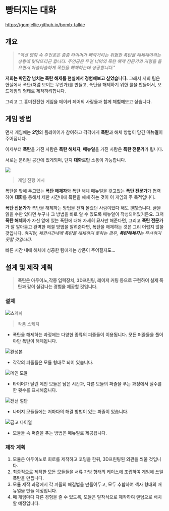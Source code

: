 
# 빵터지는 대화

https://gomjellie.github.io/bomb-talkie

## 개요

>  *"액션 영화 속 주인공은 종종 타이머가 째깍거리는 위험한 폭탄을 해제해야하는 상황에 맞닥뜨리곤 합니다. 주인공은 무전 너머의 폭탄 해제 전문가의 지령을 들으면서 아슬아슬하게 폭탄을 해제하는데 성공합니다."*

**저희는 박진감 넘치는 폭탄 해제를 현실에서 경험해보고 싶었습니다.** 그래서 저희 팀은 현실에서 폭탄(처럼 보이는 무언가)를 만들고, 폭탄을 해제하기 위한 룰을 만들어서, 보드게임의 형태로 제작하려합니다.

그리고 그 흥미진진한 게임을 메이커 페어의 사람들과 함께 체험해보고 싶습니다. 


## 게임 방법

먼저 게임에는 **2명**의 플레이어가 참여하고 각각에게 **폭탄**과 해체 방법이 담긴 **매뉴얼**이 주어집니다.

이제부터 **폭탄**을 가진 사람은 **폭탄 해체자**, **매뉴얼**을 가진 사람은 **폭탄 전문가**가 됩니다.

서로는 분리된 공간에 있게되며, 단지 **대화로만** 소통이 가능합니다.

![](docs/img/bomb-manual.png)

> 게임 진행 예시

폭탄을 앞에 두고있는 **폭탄 해체자**와 폭탄 해체 매뉴얼을 갖고있는 **폭탄 전문가**가 협력하여 **대화**를 통해서 제한 시간내에 폭탄을 해체 하는 것이 이 게임의 주 목적입니다.

**폭탄 전문가**가 폭탄을 해제하는 방법을 전혀 몰랐던 사람이었다 해도 괜찮습니다. 글을 읽을 수만 있다면 누구나 그 방법을 바로 알 수 있도록 매뉴얼이 작성되어있거든요. 그저 **폭탄 해체자**가 자신 앞에 있는 폭탄에 대해 자세히 묘사만 해준다면, 그리고 **폭탄 전문가**가 잘 알아듣고 완벽한 해결 방법을 알려준다면, 폭탄을 해제하는 것은 그리 어렵지 않을 것입니다. *하지만, 제한시간내에  폭탄을 해체하지 못하는 경우, **폭탄해체자**는 무사하지 못할 것입니다.*

빠른 시간 내에 해체에 성공한 팀에게는 상품이 주어질지도...  

## 설계 및 제작 계획

> **폭탄은 아두이노,각종 입력장치, 3D프린팅, 레이저 커팅 등으로 구현하여  실제 폭탄과 같이 실감나는 경험을 제공할 것입니다.**

### 설계

![스케치](docs/img/bomb-sketch.jpeg)

> 작품 스케치

- 폭탄을 해제하는 과정에는 다양한 종류의 퍼즐들이 이용됩니다. 모든 퍼즐들을 풀어야만 폭탄이 해제됩니다.

![완성본](docs/img/omb-talkie.jpg)

- 각각의 퍼즐들은 모듈 형태로 되어 있습니다. 

![메인 모듈](docs/img/dynamite.jpg)

- 타이머가 달린 메인 모듈은 남은 시간과, 다른 모듈의 퍼즐을 푸는 과정에서 실수를 한 횟수를 표시해줍니다. 

![전선 절단](docs/img/wire-cutting.jpg)

- 나머지 모듈들에는 저마다의 해결 방법이 있는 퍼즐이 있습니다. 

![금고 다이얼](docs/img/safe-dial.jpg)

- 모듈들 속 퍼즐을 푸는 방법은 매뉴얼로 제공됩니다.

  

### 제작 계획

1. 모듈은 아두이노로 회로를 제작하고 코딩을 한뒤, 3D프린팅된 외관을 씌울 것입니다.
2. 최종적으로 제작한 모든 모듈들을 서류 가방 형태의 케이스에 조립하여 게임에 쓰일 폭탄을 만듭니다. 
3. 모듈 제작 과정에서 각 퍼즐의 해결법을 만들어두고, 모두 추합하여 책자 형태의 매뉴얼을 만들 예정입니다.
4. 매 게임마다 다른 경험을 줄 수 있도록, 모듈은 탈착식으로 제작하여 랜덤으로 배치할 예정입니다. 